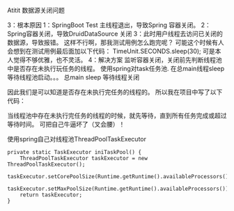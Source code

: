Atitit 数据源关闭问题


3：根本原因
1：SpringBoot Test 主线程退出，导致Spring 容器关闭。
2：Spring容器关闭，导致DruidDataSource 关闭
3：此时用户线程去访问已关闭的数据源，导致报错。
这样不行啊，那我测试用例怎么跑完呢？
可能这个时候有人会想到在测试用例最后面加以下代码：
TimeUnit.SECONDS.sleep(30);
可是本人觉得不够优雅，也不灵活。
4：解决方案
监听容器关闭，关闭前先判断线程池中是否存在未执行玩任务的线程。
使用spring对task任务池.
在总main线程sleep等待线程池启动。。。
总main sleep 等待线程关闭



因此我们是可以知道是否存在未执行完任务的线程的。
所以我在项目中写了以下代码：

当线程池中存在未执行完任务的线程的时候，就先等待，直到所有任务完成或超过等待时间。
可把自己牛逼坏了（叉会腰）！

使用spring自己对线程池ThreadPoolTaskExecutor 

	private static TaskExecutor iniTaskPool() {
		ThreadPoolTaskExecutor taskExecutor = new ThreadPoolTaskExecutor();
	 	taskExecutor.setCorePoolSize(Runtime.getRuntime().availableProcessors()-1);
		taskExecutor.setMaxPoolSize(Runtime.getRuntime().availableProcessors());
		return taskExecutor;
	}
